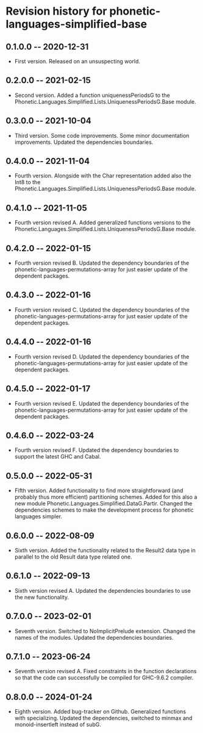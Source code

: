 # Revision history for phonetic-languages-simplified-base

## 0.1.0.0 -- 2020-12-31

* First version. Released on an unsuspecting world.

## 0.2.0.0 -- 2021-02-15

* Second version. Added a function uniquenessPeriodsG to the Phonetic.Languages.Simplified.Lists.UniquenessPeriodsG.Base module.

## 0.3.0.0 -- 2021-10-04

* Third version. Some code improvements. Some minor documentation improvements. Updated the dependencies boundaries.

## 0.4.0.0 -- 2021-11-04

* Fourth version. Alongside with the Char representation added also the Int8 to the
Phonetic.Languages.Simplified.Lists.UniquenessPeriodsG.Base module.

## 0.4.1.0 -- 2021-11-05

* Fourth version revised A. Added generalized functions versions to the
Phonetic.Languages.Simplified.Lists.UniquenessPeriodsG.Base module.

## 0.4.2.0 -- 2022-01-15

* Fourth version revised B. Updated the dependency boundaries of the phonetic-languages-permutations-array for just
easier update of the dependent packages.

## 0.4.3.0 -- 2022-01-16

* Fourth version revised C. Updated the dependency boundaries of the phonetic-languages-permutations-array for just
easier update of the dependent packages.

## 0.4.4.0 -- 2022-01-16

* Fourth version revised D. Updated the dependency boundaries of the phonetic-languages-permutations-array for just
easier update of the dependent packages.

## 0.4.5.0 -- 2022-01-17

* Fourth version revised E. Updated the dependency boundaries of the phonetic-languages-permutations-array for just
easier update of the dependent packages.

## 0.4.6.0 -- 2022-03-24

* Fourth version revised F. Updated the dependency boundaries to support the latest GHC and Cabal.

## 0.5.0.0 -- 2022-05-31

* Fifth version. Added functionality to find more straightforward (and probably thus more efficient) partitioning schemes. Added for this also a new module
Phonetic.Languages.Simplified.DataG.Partir. Changed the dependencies schemes to make the development process for phonetic languages simpler.

## 0.6.0.0 -- 2022-08-09

* Sixth version. Added the functionality related to the Result2 data type in parallel to the old Result data type related one.

## 0.6.1.0 -- 2022-09-13

* Sixth version revised A. Updated the dependencies boundaries to use the new functionality.

## 0.7.0.0 -- 2023-02-01

* Seventh version. Switched to NoImplicitPrelude extension. Changed the names of the modules. Updated the dependencies boundaries.

## 0.7.1.0 -- 2023-06-24

* Seventh version revised A. Fixed constraints in the function declarations so that the code can
  successfully be compiled for GHC-9.6.2 compiler.

## 0.8.0.0 -- 2024-01-24

* Eighth version. Added bug-tracker on Github. Generalized functions with specializing. Updated the dependencies, switched to minmax and monoid-insertleft instead of subG.
 
